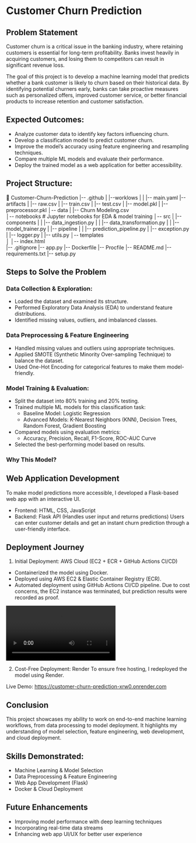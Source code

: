 # Customer Churn Prediction

## Problem Statement
Customer churn is a critical issue in the banking industry, where retaining customers is essential for long-term profitability. Banks invest heavily in acquiring customers, and losing them to competitors can result in significant revenue loss.

The goal of this project is to develop a machine learning model that predicts whether a bank customer is likely to churn based on their historical data. By identifying potential churners early, banks can take proactive measures such as personalized offers, improved customer service, or better financial products to increase retention and customer satisfaction.

## Expected Outcomes:
* Analyze customer data to identify key factors influencing churn.
* Develop a classification model to predict customer churn.
* Improve the model’s accuracy using feature engineering and resampling techniques.
* Compare multiple ML models and evaluate their performance.
* Deploy the trained model as a web application for better accessibility.

## Project Structure:
📁 Customer-Churn-Prediction
|-- .github
|   |--worklows
|   |   |-- main.yaml
|-- artifacts
|   |-- raw.csv
|   |-- train.csv
|   |-- test.csv
|   |-- model.pkl
|   |-- preprocessor.pkl
│-- data
|   |-- Churn Modeling.csv      
│-- notebooks                   # Jupyter notebooks for EDA & model training
│-- src
|   |-- components
|   |   |-- data_ingestion.py
|   |   |-- data_transformation.py
|   |   |-- model_trainer.py
|   |-- pipeline
|   |   |-- prediction_pipeline.py
|   |-- exception.py
|   |-- logger.py
|   |-- utils.py
│-- templates                 
│   │-- index.html          
|-- .gitignore
|-- app.py
|-- Dockerfile
|-- Procfile
|-- README.md
|-- requirements.txt
|-- setup.py


## Steps to Solve the Problem
### Data Collection & Exploration: 
* Loaded the dataset and examined its structure.
* Performed Exploratory Data Analysis (EDA) to understand feature distributions.
* Identified missing values, outliers, and imbalanced classes.

### Data Preprocessing & Feature Engineering
* Handled missing values and outliers using appropriate techniques.
* Applied SMOTE (Synthetic Minority Over-sampling Technique) to balance the dataset.
* Used One-Hot Encoding for categorical features to make them model-friendly.


### Model Training & Evaluation:
* Split the dataset into 80% training and 20% testing.
* Trained multiple ML models for this classification task:
    * Baseline Model: Logistic Regression
    * Advanced Models: K-Nearest Neighbors (KNN), Decision Trees, Random Forest, Gradient Boosting
* Compared models using evaluation metrics:
    * Accuracy, Precision, Recall, F1-Score, ROC-AUC Curve
* Selected the best-performing model based on results.

### Why This Model?
<!-- * After comparing different models, [Your Best Model] performed the best due to [reasons like better generalization, lower overfitting, etc.].
* This model provides actionable insights for businesses to proactively reduce customer churn. -->

## Web Application Development
To make model predictions more accessible, I developed a Flask-based web app with an interactive UI.
* Frontend: HTML, CSS, JavaScript
* Backend: Flask API (Handles user input and returns predictions)
Users can enter customer details and get an instant churn prediction through a user-friendly interface.

## Deployment Journey
1. Initial Deployment: AWS Cloud (EC2 + ECR + GitHub Actions CI/CD)
* Containerized the model using Docker.
* Deployed using AWS EC2 & Elastic Container Registry (ECR).
* Automated deployment using GitHub Actions CI/CD pipeline.
Due to cost concerns, the EC2 instance was terminated, but prediction results were recorded as proof.

![alt text](images/video.mp4)

2. Cost-Free Deployment: Render
To ensure free hosting, I redeployed the model using Render.

Live Demo: https://customer-churn-prediction-xrw0.onrender.com 

## Conclusion
This project showcases my ability to work on end-to-end machine learning workflows, from data processing to model deployment. It highlights my understanding of model selection, feature engineering, web development, and cloud deployment.

## Skills Demonstrated:
* Machine Learning & Model Selection
* Data Preprocessing & Feature Engineering
* Web App Development (Flask)
* Docker & Cloud Deployment

## Future Enhancements
* Improving model performance with deep learning techniques
* Incorporating real-time data streams
* Enhancing web app UI/UX for better user experience






